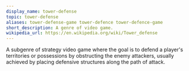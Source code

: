 ```yaml
---
display_name: tower-defense
topic: tower-defense
aliases: tower-defense-game tower-defence tower-defence-game
short_description: A genre of video game.
wikipedia_url: https://en.wikipedia.org/wiki/Tower_defense
---
```

A subgenre of strategy video game where the goal is to defend a player's territories or possessions by obstructing the enemy attackers, usually achieved by placing defensive structures along the path of attack.